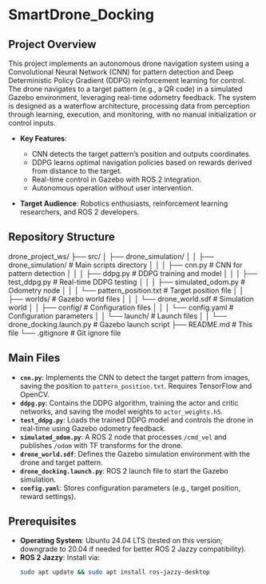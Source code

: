 # SmartDrone_Docking

## Project Overview
This project implements an autonomous drone navigation system using a Convolutional Neural Network (CNN) for pattern detection and Deep Deterministic Policy Gradient (DDPG) reinforcement learning for control. The drone navigates to a target pattern (e.g., a QR code) in a simulated Gazebo environment, leveraging real-time odometry feedback. The system is designed as a waterflow architecture, processing data from perception through learning, execution, and monitoring, with no manual initialization or control inputs.

- **Key Features**:
  - CNN detects the target pattern’s position and outputs coordinates.
  - DDPG learns optimal navigation policies based on rewards derived from distance to the target.
  - Real-time control in Gazebo with ROS 2 integration.
  - Autonomous operation without user intervention.

- **Target Audience**: Robotics enthusiasts, reinforcement learning researchers, and ROS 2 developers.

## Repository Structure

drone_project_ws/
├── src/
│   ├── drone_simulation/
│   │   ├── drone_simulation/          # Main scripts directory
│   │   │   ├── cnn.py                # CNN for pattern detection
│   │   │   ├── ddpg.py               # DDPG training and model
│   │   │   ├── test_ddpg.py          # Real-time DDPG testing
│   │   │   ├── simulated_odom.py     # Odometry node
│   │   │   └── pattern_position.txt  # Target position file
│   │   ├── worlds/                   # Gazebo world files
│   │   │   └── drone_world.sdf       # Simulation world
│   │   ├── config/                   # Configuration files
│   │   │   └── config.yaml           # Configuration parameters
│   │   └── launch/                   # Launch files
│   │       └── drone_docking.launch.py # Gazebo launch script
├── README.md                         # This file
└── .gitignore                        # Git ignore file



## Main Files
- **`cnn.py`**: Implements the CNN to detect the target pattern from images, saving the position to `pattern_position.txt`. Requires TensorFlow and OpenCV.
- **`ddpg.py`**: Contains the DDPG algorithm, training the actor and critic networks, and saving the model weights to `actor_weights.h5`.
- **`test_ddpg.py`**: Loads the trained DDPG model and controls the drone in real-time using Gazebo odometry feedback.
- **`simulated_odom.py`**: A ROS 2 node that processes `/cmd_vel` and publishes `/odom` with TF transforms for the drone.
- **`drone_world.sdf`**: Defines the Gazebo simulation environment with the drone and target pattern.
- **`drone_docking.launch.py`**: ROS 2 launch file to start the Gazebo simulation.
- **`config.yaml`**: Stores configuration parameters (e.g., target position, reward settings).

## Prerequisites
- **Operating System**: Ubuntu 24.04 LTS (tested on this version; downgrade to 20.04 if needed for better ROS 2 Jazzy compatibility).
- **ROS 2 Jazzy**: Install via:
  ```bash
  sudo apt update && sudo apt install ros-jazzy-desktop
